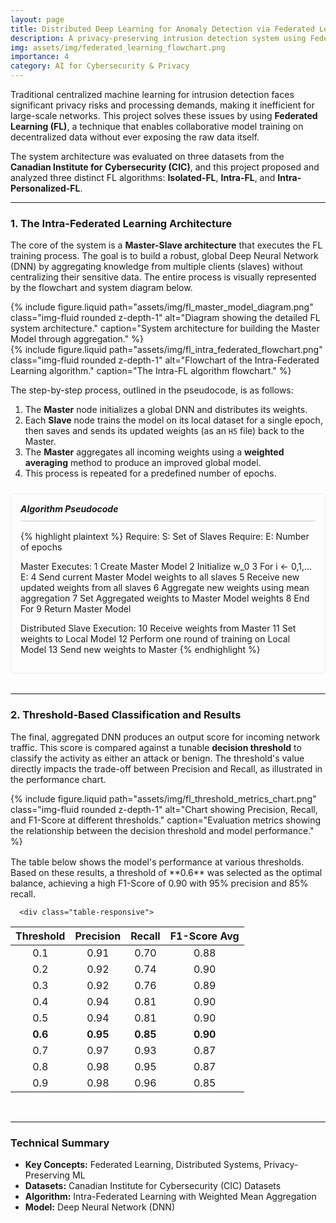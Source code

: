 ```yaml
---
layout: page
title: Distributed Deep Learning for Anomaly Detection via Federated Learning
description: A privacy-preserving intrusion detection system using Federated Learning to train models on decentralized data.
img: assets/img/federated_learning_flowchart.png
importance: 4
category: AI for Cybersecurity & Privacy
---
```



Traditional centralized machine learning for intrusion detection faces significant privacy risks and processing demands, making it inefficient for large-scale networks. This project solves these issues by using **Federated Learning (FL)**, a technique that enables collaborative model training on decentralized data without ever exposing the raw data itself.

The system architecture was evaluated on three datasets from the **Canadian Institute for Cybersecurity (CIC)**, and this project proposed and analyzed three distinct FL algorithms: **Isolated-FL**, **Intra-FL**, and **Intra-Personalized-FL**.

---

### 1. The Intra-Federated Learning Architecture

The core of the system is a **Master-Slave architecture** that executes the FL training process. The goal is to build a robust, global Deep Neural Network (DNN) by aggregating knowledge from multiple clients (slaves) without centralizing their sensitive data. The entire process is visually represented by the flowchart and system diagram below.

<div class="row mt-4">
    <div class="col-sm-8">
        {% include figure.liquid path="assets/img/fl_master_model_diagram.png" class="img-fluid rounded z-depth-1" alt="Diagram showing the detailed FL system architecture." caption="System architecture for building the Master Model through aggregation." %}
    </div>
    <div class="col-sm-4">
        {% include figure.liquid path="assets/img/fl_intra_federated_flowchart.png" class="img-fluid rounded z-depth-1" alt="Flowchart of the Intra-Federated Learning algorithm." caption="The Intra-FL algorithm flowchart." %}
    </div>
</div>

The step-by-step process, outlined in the pseudocode, is as follows:
1.  The **Master** node initializes a global DNN and distributes its weights.
2.  Each **Slave** node trains the model on its local dataset for a single epoch, then saves and sends its updated weights (as an `H5` file) back to the Master.
3.  The **Master** aggregates all incoming weights using a **weighted averaging** method to produce an improved global model.
4.  This process is repeated for a predefined number of epochs.

<div style="background-color: #f8f_config.ymla; border: 1px solid #e9ecef; padding: 15px; border-radius: 5px; margin-top: 1.5rem; margin-bottom: 2rem;">
  <h5 style="margin-top:0; border-bottom: 2px solid #dee2e6; padding-bottom: 10px; margin-bottom: 15px;">Algorithm Pseudocode</h5>
{% highlight plaintext %}
Require: S: Set of Slaves
Require: E: Number of epochs

Master Executes:
1  Create Master Model
2  Initialize w_0
3  For i ← 0,1,... E:
4    Send current Master Model weights to all slaves
5    Receive new updated weights from all slaves
6    Aggregate new weights using mean aggregation
7    Set Aggregated weights to Master Model weights
8  End For
9  Return Master Model

Distributed Slave Execution:
10 Receive weights from Master
11 Set weights to Local Model
12 Perform one round of training on Local Model
13 Send new weights to Master
{% endhighlight %}
</div>

---

### 2. Threshold-Based Classification and Results

The final, aggregated DNN produces an output score for incoming network traffic. This score is compared against a tunable **decision threshold** to classify the activity as either an attack or benign. The threshold's value directly impacts the trade-off between Precision and Recall, as illustrated in the performance chart.

<div class="row mt-4">
    <div class="col-sm-7">
        {% include figure.liquid path="assets/img/fl_threshold_metrics_chart.png" class="img-fluid rounded z-depth-1" alt="Chart showing Precision, Recall, and F1-Score at different thresholds." caption="Evaluation metrics showing the relationship between the decision threshold and model performance." %}
    </div>
    <div class="col-sm-5">
      <p style="margin-top: 1rem;">The table below shows the model's performance at various thresholds. Based on these results, a threshold of **0.6** was selected as the optimal balance, achieving a high F1-Score of 0.90 with 95% precision and 85% recall.</p>
      
      <div class="table-responsive">
<table class="table table-striped table-bordered">
  <thead>
    <tr>
      <th style="text-align: center">Threshold</th>
      <th style="text-align: center">Precision</th>
      <th style="text-align: center">Recall</th>
      <th style="text-align: center">F1-Score Avg</th>
    </tr>
  </thead>
  <tbody>
    <tr>
      <td style="text-align: center">0.1</td>
      <td style="text-align: center">0.91</td>
      <td style="text-align: center">0.70</td>
      <td style="text-align: center">0.88</td>
    </tr>
    <tr>
      <td style="text-align: center">0.2</td>
      <td style="text-align: center">0.92</td>
      <td style="text-align: center">0.74</td>
      <td style="text-align: center">0.90</td>
    </tr>
    <tr>
      <td style="text-align: center">0.3</td>
      <td style="text-align: center">0.92</td>
      <td style="text-align: center">0.76</td>
      <td style="text-align: center">0.89</td>
    </tr>
    <tr>
      <td style="text-align: center">0.4</td>
      <td style="text-align: center">0.94</td>
      <td style="text-align: center">0.81</td>
      <td style="text-align: center">0.90</td>
    </tr>
    <tr>
      <td style="text-align: center">0.5</td>
      <td style="text-align: center">0.94</td>
      <td style="text-align: center">0.81</td>
      <td style="text-align: center">0.90</td>
    </tr>
    <tr class="table-primary">
      <td style="text-align: center"><strong>0.6</strong></td>
      <td style="text-align: center"><strong>0.95</strong></td>
      <td style="text-align: center"><strong>0.85</strong></td>
      <td style="text-align: center"><strong>0.90</strong></td>
    </tr>
    <tr>
      <td style="text-align: center">0.7</td>
      <td style="text-align: center">0.97</td>
      <td style="text-align: center">0.93</td>
      <td style="text-align: center">0.87</td>
    </tr>
    <tr>
      <td style="text-align: center">0.8</td>
      <td style="text-align: center">0.98</td>
      <td style="text-align: center">0.95</td>
      <td style="text-align: center">0.87</td>
    </tr>
    <tr>
      <td style="text-align: center">0.9</td>
      <td style="text-align: center">0.98</td>
      <td style="text-align: center">0.96</td>
      <td style="text-align: center">0.85</td>
    </tr>
  </tbody>
</table>
</div>
    </div>
</div>

<br>

---
### Technical Summary
- **Key Concepts:** Federated Learning, Distributed Systems, Privacy-Preserving ML
- **Datasets:** Canadian Institute for Cybersecurity (CIC) Datasets
- **Algorithm:** Intra-Federated Learning with Weighted Mean Aggregation
- **Model:** Deep Neural Network (DNN)